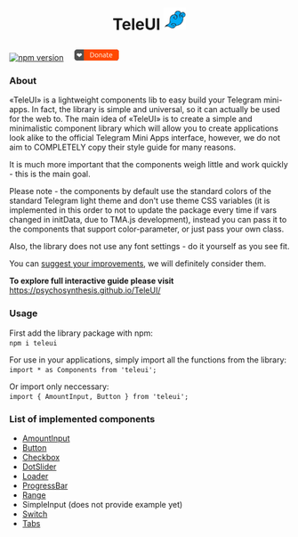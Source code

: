 <h1>
    <p align="center">
        TeleUI <img src="images/TeleUI logo.png" height="40" alt="TeleUI logo" />
    </p>
</h1>

[![npm version](https://img.shields.io/npm/v/teleui?color=%23047dec)](https://www.npmjs.org/package/teleui) &nbsp; &nbsp; [<img src="https://raw.githubusercontent.com/Psychosynthesis/Donation/main/images/Donate.png" alt="Donation page">](https://github.com/Psychosynthesis/Donation)

### About

«TeleUI» is a lightweight components lib to easy build your Telegram mini-apps. In fact, the library is simple and universal, so it can actually be used for the web to. The main idea of «TeleUI» is to create a simple and minimalistic component library which will allow you to create applications look alike to the official Telegram Mini Apps interface, however, we do not aim to COMPLETELY copy their style guide for many reasons.

It is much more important that the components weigh little and work quickly - this is the main goal.

Please note - the components by default use the standard colors of the standard Telegram light theme and don't use theme CSS variables (it is implemented in this order to not to update the package every time if vars changed in initData, due to TMA.js development), instead you can pass it to the components that support color-parameter, or just pass your own class.

Also, the library does not use any font settings - do it yourself as you see fit.

You can [suggest your improvements](https://github.com/Psychosynthesis/TeleUI), we will definitely consider them.

**To explore full interactive guide please visit** https://psychosynthesis.github.io/TeleUI/

### Usage
First add the library package with npm: \
`npm i teleui`

For use in your applications, simply import all the functions from the library: \
`import * as Components from 'teleui';`

Or import only neccessary: \
`import { AmountInput, Button } from 'teleui';`

### List of implemented components
 - [AmountInput](https://psychosynthesis.github.io/TeleUI#amount-input)
 - [Button](https://psychosynthesis.github.io/TeleUI#button-component)
 - [Checkbox](https://psychosynthesis.github.io/TeleUI#checkbox-component)
 - [DotSlider](https://psychosynthesis.github.io/TeleUI#dot-slider)
 - [Loader](https://psychosynthesis.github.io/TeleUI#loader-component)
 - [ProgressBar](https://psychosynthesis.github.io/TeleUI#progress-bar)
 - [Range](https://psychosynthesis.github.io/TeleUI#range-component)
 - SimpleInput (does not provide example yet)
 - [Switch](https://psychosynthesis.github.io/TeleUI#switch-component)
 - [Tabs](https://psychosynthesis.github.io/TeleUI#tabs-component)
